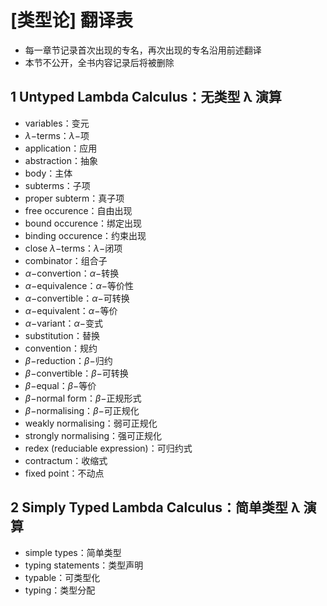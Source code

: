 # [类型论] 翻译表

- 每一章节记录首次出现的专名，再次出现的专名沿用前述翻译
- 本节不公开，全书内容记录后将被删除

## 1 Untyped Lambda Calculus：无类型 λ 演算
- variables：变元
- $\lambda-$terms：$\lambda-$项
- application：应用
- abstraction：抽象
- body：主体
- subterms：子项
- proper subterm：真子项
- free occurence：自由出现
- bound occurence：绑定出现
- binding occurence：约束出现
- close $\lambda-$terms：$\lambda-$闭项
- combinator：组合子
- $\alpha-$convertion：$\alpha-$转换
- $\alpha-$equivalence：$\alpha-$等价性
- $\alpha-$convertible：$\alpha-$可转换
- $\alpha-$equivalent：$\alpha-$等价
- $\alpha-$variant：$\alpha-$变式
- substitution：替换
- convention：规约
- $\beta-$reduction：$\beta-$归约
- $\beta-$convertible：$\beta-$可转换
- $\beta-$equal：$\beta-$等价
- $\beta-$normal form：$\beta-$正规形式
- $\beta-$normalising：$\beta-$可正规化
- weakly normalising：弱可正规化
- strongly normalising：强可正规化
- redex (reduciable expression)：可归约式
- contractum：收缩式
- fixed point：不动点

## 2 Simply Typed Lambda Calculus：简单类型 λ 演算
- simple types：简单类型
- typing statements：类型声明
- typable：可类型化
- typing：类型分配
